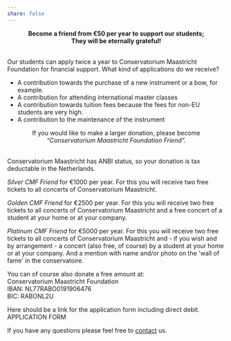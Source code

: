 ```yaml
---
share: false 
---
```


<div style="text-align: center;">
  <strong>Become a friend from €50 per year to support our students; <br> They will be eternally grateful!</strong> <br> <br>
</div>

Our students can apply twice a year to Conservatorium Maastricht
Foundation for financial support.
What kind of applications do we receive?
- A contribution towards the purchase of a new instrument or a bow,
for example.
- A contribution for attending international master classes
- A contribution towards tuition fees because the fees for non-EU
students are very high.
- A contribution to the maintenance of the instrument

<div style="text-align: center;">
  If you would like to make a larger donation, please become<br><em>“Conservatorium Maastricht Foundation Friend”.</em><br><br>
</div>

Conservatorium Maastricht has ANBI status, so your donation is tax
deductable in the Netherlands.

_Silver CMF Friend_ for €1000 per year. For this you will receive two free
tickets to all concerts of Conservatorium Maastricht.

_Golden CMF Friend_ for €2500 per year. For this you will receive two free
tickets to all concerts of Conservatorium Maastricht and a free concert of
a student at your home or at your company.

_Platinum CMF Friend_ for €5000 per year. For this you will receive two
free tickets to all concerts of Conservatorium Maastricht and - if you wish
and by arrangement - a concert (also free, of course) by a student at your home or at your company. And a mention with name and/or photo
on the 'wall of fame' in the conservatoire.

You can of course also donate a free amount at: <br>
Conservatorium Maastricht Foundation <br>
IBAN: NL77RABO0191906476 <br>
BIC: RABONL2U

Here should be a link for the application form including direct debit.
APPLICATION FORM

If you have any questions please feel free to [contact](/en/contact) us.